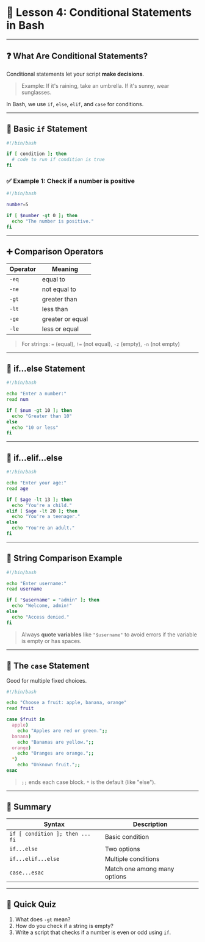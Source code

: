 # 🔀 Lesson 4: Conditional Statements in Bash

---

## ❓ What Are Conditional Statements?

Conditional statements let your script **make decisions**.

> Example: If it's raining, take an umbrella. If it's sunny, wear sunglasses.

In Bash, we use `if`, `else`, `elif`, and `case` for conditions.

---

## 🧱 Basic `if` Statement

```bash
#!/bin/bash

if [ condition ]; then
  # code to run if condition is true
fi
```

### ✅ Example 1: Check if a number is positive

```bash
#!/bin/bash

number=5

if [ $number -gt 0 ]; then
  echo "The number is positive."
fi
```

---

## ➕ Comparison Operators

| Operator | Meaning          |
| -------- | ---------------- |
| `-eq`    | equal to         |
| `-ne`    | not equal to     |
| `-gt`    | greater than     |
| `-lt`    | less than        |
| `-ge`    | greater or equal |
| `-le`    | less or equal    |

> For strings: `=` (equal), `!=` (not equal), `-z` (empty), `-n` (not empty)

---

## 🧲 if...else Statement

```bash
#!/bin/bash

echo "Enter a number:"
read num

if [ $num -gt 10 ]; then
  echo "Greater than 10"
else
  echo "10 or less"
fi
```

---

## 🧱 if...elif...else

```bash
#!/bin/bash

echo "Enter your age:"
read age

if [ $age -lt 13 ]; then
  echo "You're a child."
elif [ $age -lt 20 ]; then
  echo "You're a teenager."
else
  echo "You're an adult."
fi
```

---

## 🧪 String Comparison Example

```bash
#!/bin/bash

echo "Enter username:"
read username

if [ "$username" = "admin" ]; then
  echo "Welcome, admin!"
else
  echo "Access denied."
fi
```

> Always **quote variables** like `"$username"` to avoid errors if the variable is empty or has spaces.

---

## 🔘 The `case` Statement

Good for multiple fixed choices.

```bash
#!/bin/bash

echo "Choose a fruit: apple, banana, orange"
read fruit

case $fruit in
  apple)
    echo "Apples are red or green.";;
  banana)
    echo "Bananas are yellow.";;
  orange)
    echo "Oranges are orange.";;
  *)
    echo "Unknown fruit.";;
esac
```

> `;;` ends each case block. `*` is the default (like "else").

---

## 🧠 Summary

| Syntax                          | Description                  |
| ------------------------------- | ---------------------------- |
| `if [ condition ]; then ... fi` | Basic condition              |
| `if...else`                     | Two options                  |
| `if...elif...else`              | Multiple conditions          |
| `case...esac`                   | Match one among many options |

---

## 🧠 Quick Quiz

1. What does `-gt` mean?
2. How do you check if a string is empty?
3. Write a script that checks if a number is even or odd using `if`.
